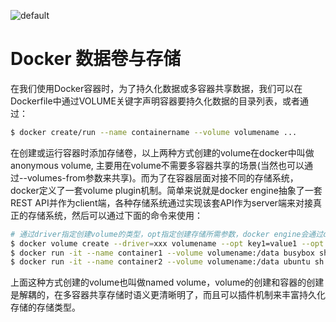 ![default](https://user-images.githubusercontent.com/5803001/45228854-de88b400-b2f6-11e8-9ab0-d393ed19f21f.png)

# Docker 数据卷与存储

在我们使用Docker容器时，为了持久化数据或多容器共享数据，我们可以在Dockerfile中通过VOLUME关键字声明容器要持久化数据的目录列表，或者通过：

```sh
$ docker create/run --name containername --volume volumename ...
```

在创建或运行容器时添加存储卷，以上两种方式创建的volume在docker中叫做anonymous volume, 主要用在volume不需要多容器共享的场景(当然也可以通过--volumes-from参数来共享)。而为了在容器层面对接不同的存储系统，docker定义了一套volume plugin机制。简单来说就是docker engine抽象了一套REST API并作为client端，各种存储系统通过实现该套API作为server端来对接真正的存储系统，然后可以通过下面的命令来使用：

```sh
# 通过driver指定创建volume的类型，opt指定创建存储所需参数，docker engine会通过driver类型将创建存储的请求forward到同node上的相应的volume plugin来真实执行创建存储的动作 
$ docker volume create --driver=xxx volumename --opt key1=value1 --opt key2=value2
$ docker run -it --name container1 --volume volumename:/data busybox sh
$ docker run -it --name container2 --volume volumename:/data ubuntu sh
```

上面这种方式创建的volume也叫做named volume，volume的创建和容器的创建是解耦的，在多容器共享存储时语义更清晰明了，而且可以插件机制来丰富持久化存储的存储类型。
